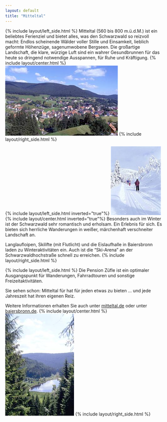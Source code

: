 ```yaml
---
layout: default
title: "Mitteltal"
---
```


{% include layout/left_side.html %}
Mitteltal (560 bis 800 m.ü.d.M.) ist ein beliebtes Ferienziel und bietet alles, was den Schwarzwald so reizvoll macht: Endlos scheinende Wälder voller Stille und Einsamkeit, lieblich geformte Höhenzüge, sagenumwobene Bergseen. Die großartige Landschaft, die klare, würzige Luft sind ein wahrer Gesundbrunnen für das heute so dringend notwendige Ausspannen, für Ruhe und Kräftigung.
{% include layout/center.html %}
![Mitteltal Bergansicht](/assets/media/mitteltal-bergansicht.jpg)
{% include layout/right_side.html %}

{% include layout/left_side.html inverted="true"%}
![Mitteltal Winter](/assets/media/mitteltal-winter.jpg)
{% include layout/center.html inverted="true"%}
Besonders auch im Winter ist der Schwarzwald sehr romantisch und erholsam. Ein Erlebnis für sich.
Es bieten sich herrliche Wanderungen in weißer, märchenhaft verschneiter Landschaft an.

Langlaufloipen, Skilifte (mit Flutlicht) und die Eislaufhalle in Baiersbronn laden zu Winteraktivitäten ein.
Auch ist die “Ski-Arena” an der Schwarzwaldhochstraße schnell zu erreichen.
{% include layout/right_side.html %}

{% include layout/left_side.html %}
Die Pension Züfle ist ein optimaler Ausgangspunkt für Wanderungen, Fahrradtouren und sonstige Freizeitaktivitäten.

Sie sehen schon: Mitteltal für hat für jeden etwas zu bieten ... und jede Jahreszeit hat ihren eigenen Reiz.

Weitere Informationen erhalten Sie auch unter [mitteltal.de](https://www.baiersbronn.de/de-de/mitteltal)
oder unter [baiersbronn.de](https://www.baiersbronn.de).
{% include layout/center.html %}
![Mitteltal See](/assets/media/mitteltal-see.jpg)
{% include layout/right_side.html %}
